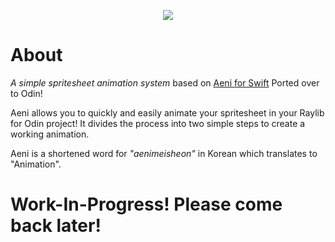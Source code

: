 <p align="center">
  <img src="https://i.imgur.com/uYwVATH.png" />
</p>

# About
*A simple spritesheet animation system* based on [Aeni for Swift](https://github.com/conifer-dev/Aeni) Ported over to Odin!

Aeni allows you to quickly and easily animate your spritesheet in your Raylib for Odin project! It divides the process into two simple steps to create a working animation.

Aeni is a shortened word for *"aenimeisheon"* in Korean which translates to "Animation".

# Work-In-Progress! Please come back later!
